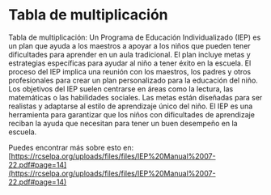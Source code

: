 # Tabla de multiplicación
Tabla de multiplicación: Un Programa de Educación Individualizado (IEP) es un plan que ayuda a los maestros a apoyar a los niños que pueden tener dificultades para aprender en un aula tradicional. El plan incluye metas y estrategias específicas para ayudar al niño a tener éxito en la escuela. El proceso del IEP implica una reunión con los maestros, los padres y otros profesionales para crear un plan personalizado para la educación del niño. Los objetivos del IEP suelen centrarse en áreas como la lectura, las matemáticas o las habilidades sociales. Las metas están diseñadas para ser realistas y adaptarse al estilo de aprendizaje único del niño. El IEP es una herramienta para garantizar que los niños con dificultades de aprendizaje reciban la ayuda que necesitan para tener un buen desempeño en la escuela.

Puedes encontrar más sobre esto en: [https://rcselpa.org/uploads/files/files/IEP%20Manual%2007-22.pdf#page=14](https://rcselpa.org/uploads/files/files/IEP%20Manual%2007-22.pdf#page=14)
